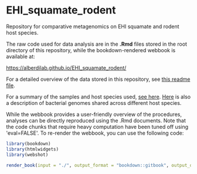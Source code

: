 # EHI_squamate_rodent
Repository for comparative metagenomics on EHI squamate and rodent host species.

The raw code used for data analysis are in the **.Rmd** files stored in the root directory of this repository, while the bookdown-rendered webbook is available at:

https://alberdilab.github.io/EHI_squamate_rodent/

For a detailed overview of the data stored in this repository, see [this readme file](https://github.com/alberdilab/EHI_squamate_rodent/tree/main/data_files_description.md).

For a summary of the samples and host species used, [see here](https://github.com/alberdilab/EHI_squamate_rodent/blob/main/code/supplemental/supp_host_species_representation.qmd). [Here](https://github.com/alberdilab/EHI_squamate_rodent/blob/main/code/supplemental/supp_genomes_across_hosts.md) is also a description of bacterial genomes shared across different host species.

While the webbook provides a user-friendly overview of the procedures, analyses can be directly reproduced using the .Rmd documents. Note that the code chunks that require heavy computation have been tuned off using 'eval=FALSE'. To re-render the webbook, you can use the following code:

```r
library(bookdown)
library(htmlwidgets)
library(webshot)

render_book(input = "./", output_format = "bookdown::gitbook", output_dir = "docs")
```

